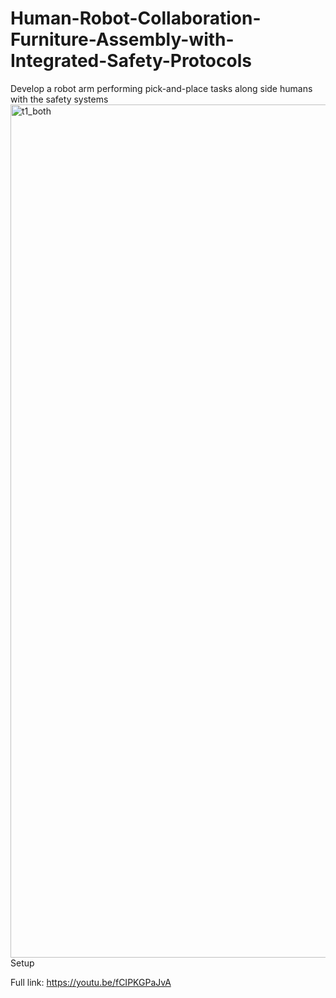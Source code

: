 # Human-Robot-Collaboration-Furniture-Assembly-with-Integrated-Safety-Protocols
Develop a robot arm performing pick-and-place tasks along side humans with the safety systems
<img width="2258" height="1365" alt="t1_both" src="https://github.com/user-attachments/assets/e849a5f1-00c7-4467-a4e0-eba1fbc83f3f" />
Setup

Full link: https://youtu.be/fCIPKGPaJvA
